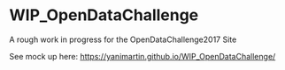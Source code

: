# WIP_OpenDataChallenge
A rough work in progress for the OpenDataChallenge2017 Site 

See mock up here: https://yanimartin.github.io/WIP_OpenDataChallenge/
